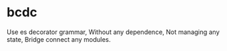 # bcdc
Use es decorator grammar, Without any dependence, Not managing any state, Bridge connect any modules.
